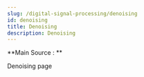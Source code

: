 ```yaml
---
slug: /digital-signal-processing/denoising
id: denoising
title: Denoising
description: Denoising
---
```


**Main Source : **

Denoising page

